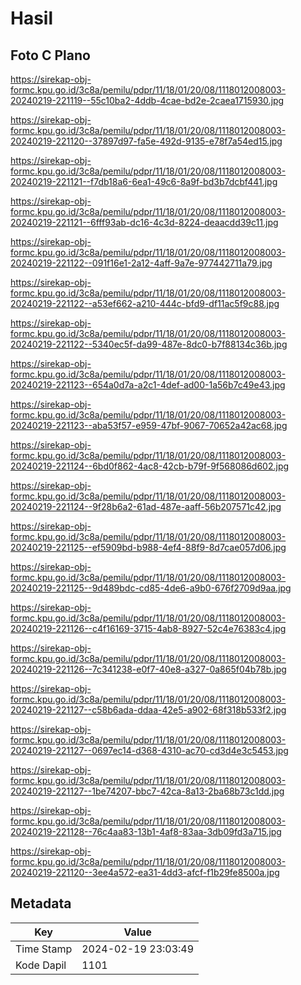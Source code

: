 # Hasil

## Foto C Plano

https://sirekap-obj-formc.kpu.go.id/3c8a/pemilu/pdpr/11/18/01/20/08/1118012008003-20240219-221119--55c10ba2-4ddb-4cae-bd2e-2caea1715930.jpg

https://sirekap-obj-formc.kpu.go.id/3c8a/pemilu/pdpr/11/18/01/20/08/1118012008003-20240219-221120--37897d97-fa5e-492d-9135-e78f7a54ed15.jpg

https://sirekap-obj-formc.kpu.go.id/3c8a/pemilu/pdpr/11/18/01/20/08/1118012008003-20240219-221121--f7db18a6-6ea1-49c6-8a9f-bd3b7dcbf441.jpg

https://sirekap-obj-formc.kpu.go.id/3c8a/pemilu/pdpr/11/18/01/20/08/1118012008003-20240219-221121--6fff93ab-dc16-4c3d-8224-deaacdd39c11.jpg

https://sirekap-obj-formc.kpu.go.id/3c8a/pemilu/pdpr/11/18/01/20/08/1118012008003-20240219-221122--091f16e1-2a12-4aff-9a7e-977442711a79.jpg

https://sirekap-obj-formc.kpu.go.id/3c8a/pemilu/pdpr/11/18/01/20/08/1118012008003-20240219-221122--a53ef662-a210-444c-bfd9-df11ac5f9c88.jpg

https://sirekap-obj-formc.kpu.go.id/3c8a/pemilu/pdpr/11/18/01/20/08/1118012008003-20240219-221122--5340ec5f-da99-487e-8dc0-b7f88134c36b.jpg

https://sirekap-obj-formc.kpu.go.id/3c8a/pemilu/pdpr/11/18/01/20/08/1118012008003-20240219-221123--654a0d7a-a2c1-4def-ad00-1a56b7c49e43.jpg

https://sirekap-obj-formc.kpu.go.id/3c8a/pemilu/pdpr/11/18/01/20/08/1118012008003-20240219-221123--aba53f57-e959-47bf-9067-70652a42ac68.jpg

https://sirekap-obj-formc.kpu.go.id/3c8a/pemilu/pdpr/11/18/01/20/08/1118012008003-20240219-221124--6bd0f862-4ac8-42cb-b79f-9f568086d602.jpg

https://sirekap-obj-formc.kpu.go.id/3c8a/pemilu/pdpr/11/18/01/20/08/1118012008003-20240219-221124--9f28b6a2-61ad-487e-aaff-56b207571c42.jpg

https://sirekap-obj-formc.kpu.go.id/3c8a/pemilu/pdpr/11/18/01/20/08/1118012008003-20240219-221125--ef5909bd-b988-4ef4-88f9-8d7cae057d06.jpg

https://sirekap-obj-formc.kpu.go.id/3c8a/pemilu/pdpr/11/18/01/20/08/1118012008003-20240219-221125--9d489bdc-cd85-4de6-a9b0-676f2709d9aa.jpg

https://sirekap-obj-formc.kpu.go.id/3c8a/pemilu/pdpr/11/18/01/20/08/1118012008003-20240219-221126--c4f16169-3715-4ab8-8927-52c4e76383c4.jpg

https://sirekap-obj-formc.kpu.go.id/3c8a/pemilu/pdpr/11/18/01/20/08/1118012008003-20240219-221126--7c341238-e0f7-40e8-a327-0a865f04b78b.jpg

https://sirekap-obj-formc.kpu.go.id/3c8a/pemilu/pdpr/11/18/01/20/08/1118012008003-20240219-221127--c58b6ada-ddaa-42e5-a902-68f318b533f2.jpg

https://sirekap-obj-formc.kpu.go.id/3c8a/pemilu/pdpr/11/18/01/20/08/1118012008003-20240219-221127--0697ec14-d368-4310-ac70-cd3d4e3c5453.jpg

https://sirekap-obj-formc.kpu.go.id/3c8a/pemilu/pdpr/11/18/01/20/08/1118012008003-20240219-221127--1be74207-bbc7-42ca-8a13-2ba68b73c1dd.jpg

https://sirekap-obj-formc.kpu.go.id/3c8a/pemilu/pdpr/11/18/01/20/08/1118012008003-20240219-221128--76c4aa83-13b1-4af8-83aa-3db09fd3a715.jpg

https://sirekap-obj-formc.kpu.go.id/3c8a/pemilu/pdpr/11/18/01/20/08/1118012008003-20240219-221120--3ee4a572-ea31-4dd3-afcf-f1b29fe8500a.jpg


## Metadata

| Key        | Value               |
| ---------- | ------------------- |
| Time Stamp | 2024-02-19 23:03:49 |
| Kode Dapil | 1101                |



